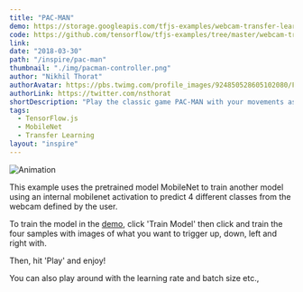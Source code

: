 ```yaml
---
title: "PAC-MAN"
demo: https://storage.googleapis.com/tfjs-examples/webcam-transfer-learning/dist/index.html
code: https://github.com/tensorflow/tfjs-examples/tree/master/webcam-transfer-learning
link:
date: "2018-03-30"
path: "/inspire/pac-man"
thumbnail: "./img/pacman-controller.png"
author: "Nikhil Thorat"
authorAvatar: https://pbs.twimg.com/profile_images/924850528605102080/FRSzz1q4_400x400.jpg
authorLink: https://twitter.com/nsthorat
shortDescription: "Play the classic game PAC-MAN with your movements as the controller"
tags:
  - TensorFlow.js
  - MobileNet
  - Transfer Learning
layout: "inspire"
---
```


![Animation](./img/transferlearning.gif)

This example uses the pretrained model MobileNet to train
another model using an internal mobilenet activation to predict 4
different classes from the webcam defined by the user.

To train the model in the [demo](https://storage.googleapis.com/tfjs-examples/webcam-transfer-learning/dist/index.html),
click 'Train Model' then click and train the four samples with images of
 what you want to trigger up, down, left and right with.

 Then, hit 'Play' and enjoy!

  You can also play around with the learning rate and batch size etc.,
